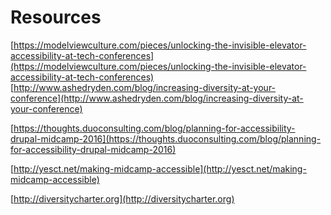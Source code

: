 # Resources

[https://modelviewculture.com/pieces/unlocking-the-invisible-elevator-accessibility-at-tech-conferences](https://modelviewculture.com/pieces/unlocking-the-invisible-elevator-accessibility-at-tech-conferences) [http://www.ashedryden.com/blog/increasing-diversity-at-your-conference](http://www.ashedryden.com/blog/increasing-diversity-at-your-conference)

[https://thoughts.duoconsulting.com/blog/planning-for-accessibility-drupal-midcamp-2016](https://thoughts.duoconsulting.com/blog/planning-for-accessibility-drupal-midcamp-2016)

[http://yesct.net/making-midcamp-accessible](http://yesct.net/making-midcamp-accessible)

[http://diversitycharter.org](http://diversitycharter.org)
